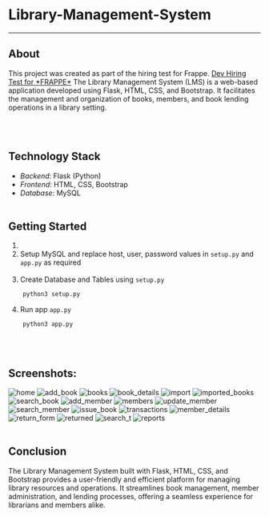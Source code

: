 # Library-Management-System
<hr>

## About
    
<p> This project was created as part of the hiring test for Frappe. <a href='https://frappe.io/dev-hiring-test'>Dev Hiring Test for *FRAPPE*</a>
    The Library Management System (LMS) is a web-based application developed using Flask, HTML, CSS, and Bootstrap. It facilitates the management and organization of books, members, and book lending operations in a library setting.</p><br><br>


## Technology Stack
- *Backend*: Flask (Python)
- *Frontend*: HTML, CSS, Bootstrap
- *Database*: MySQL<br><br>

## Getting Started
1.
2. Setup MySQL and replace host, user, password values in `setup.py` and `app.py` as required </br></br>
3. Create Database and Tables using `setup.py`
```bash
    python3 setup.py
```
4. Run app `app.py`
```bash
    python3 app.py
```
<br><br>

## **Screenshots:**

![home](https://github.com/khushi8112/LMS/assets/142375893/cd39b46a-2c59-4394-9219-4ffbc5924aac)
![add_book](https://github.com/khushi8112/LMS/assets/142375893/c6c4a58c-9a50-41c6-83a2-cbb5d89d3f0d)
![books](https://github.com/khushi8112/LMS/assets/142375893/56a71d68-8baf-4336-aa09-ad2c27df42af)
![book_details](https://github.com/khushi8112/LMS/assets/142375893/796ee185-2bda-42ba-85a2-4e562bafe510)
![import](https://github.com/khushi8112/LMS/assets/142375893/da3c9cff-59ea-4ae6-beb0-bc8baa4e5829)
![imported_books](https://github.com/khushi8112/LMS/assets/142375893/f839aa92-0e27-45b1-aa71-1a3d0bd86dd5)
![search_book](https://github.com/khushi8112/LMS/assets/142375893/20799799-0377-4a20-bbf4-6d9697f5bd97)
![add_member](https://github.com/khushi8112/LMS/assets/142375893/86cb3a34-7e13-4cf5-81a6-ff7f3e4deb9e)
![members](https://github.com/khushi8112/LMS/assets/142375893/b51d154e-7582-407e-a51e-d35046f6a92d)
![update_member](https://github.com/khushi8112/LMS/assets/142375893/54ffd7cd-a019-43e8-9712-cf2de614482d)
![search_member](https://github.com/khushi8112/LMS/assets/142375893/b6c3ac64-e0e8-4d5b-90df-24914da418a5)
![issue_book](https://github.com/khushi8112/LMS/assets/142375893/b7f1d88f-e081-483f-839d-b3f31e804188)
![transactions](https://github.com/khushi8112/LMS/assets/142375893/57739154-42d4-4567-805c-7af58ebf0129)
![member_details](https://github.com/khushi8112/LMS/assets/142375893/024ffd92-872c-4769-bbe0-bf018316609c)
![return_form](https://github.com/khushi8112/LMS/assets/142375893/936312e6-c02e-4f94-84ab-fc7375566caa)
![returned](https://github.com/khushi8112/LMS/assets/142375893/7c282c73-743e-49c4-b384-037950403dcf)
![search_t](https://github.com/khushi8112/LMS/assets/142375893/5886d220-7264-4703-8673-862e04d47fbc)
![reports](https://github.com/khushi8112/LMS/assets/142375893/6ae270a0-dbc1-4fdc-8e26-4410ec4e10a4)
<br><br>





## Conclusion
The Library Management System built with Flask, HTML, CSS, and Bootstrap provides a user-friendly and efficient platform for managing library resources and operations. It streamlines book management, member administration, and lending processes, offering a seamless experience for librarians and members alike.
